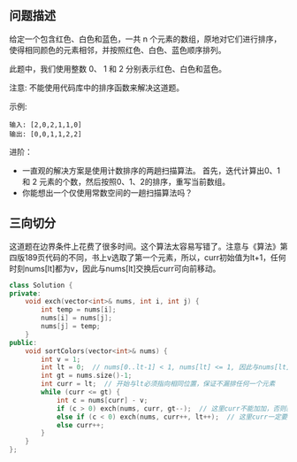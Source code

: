 ## 问题描述

给定一个包含红色、白色和蓝色，一共 n 个元素的数组，原地对它们进行排序，使得相同颜色的元素相邻，并按照红色、白色、蓝色顺序排列。

此题中，我们使用整数 0、 1 和 2 分别表示红色、白色和蓝色。

注意: 不能使用代码库中的排序函数来解决这道题。

示例:
```
输入: [2,0,2,1,1,0]
输出: [0,0,1,1,2,2]
```
进阶：

- 一直观的解决方案是使用计数排序的两趟扫描算法。
首先，迭代计算出0、1 和 2 元素的个数，然后按照0、1、2的排序，重写当前数组。
- 你能想出一个仅使用常数空间的一趟扫描算法吗？



## 三向切分

这道题在边界条件上花费了很多时间。这个算法太容易写错了。注意与《算法》第四版189页代码的不同，书上v选取了第一个元素，所以，curr初始值为lt+1，任何时刻nums[lt]都为v，因此与nums[lt]交换后curr可向前移动。

```cpp
class Solution {
private:
    void exch(vector<int>& nums, int i, int j) {
        int temp = nums[i];
        nums[i] = nums[j];
        nums[j] = temp;
    }
public:
    void sortColors(vector<int>& nums) {
        int v = 1;
        int lt = 0;  // nums[0..lt-1] < 1, nums[lt] <= 1, 因此与nums[lt]交换后curr可向前移动
        int gt = nums.size()-1;
        int curr = lt;	// 开始与lt必须指向相同位置，保证不漏排任何一个元素
        while (curr <= gt) {
            int c = nums[curr] - v;
            if (c > 0) exch(nums, curr, gt--);  // 这里curr不能加加，否则就漏排与curr交换了的nums[gt]
            else if (c < 0) exch(nums, curr++, lt++);  // 这里curr一定要加加，否则循环可能前进不动
            else curr++;
        }
    }
};
```

